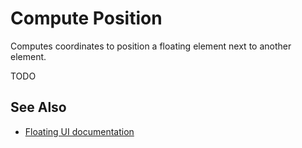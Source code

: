 # Compute Position

Computes coordinates to position a floating element next to another element.

TODO

## See Also

-   [Floating UI documentation](https://floating-ui.com/docs/computePosition)

